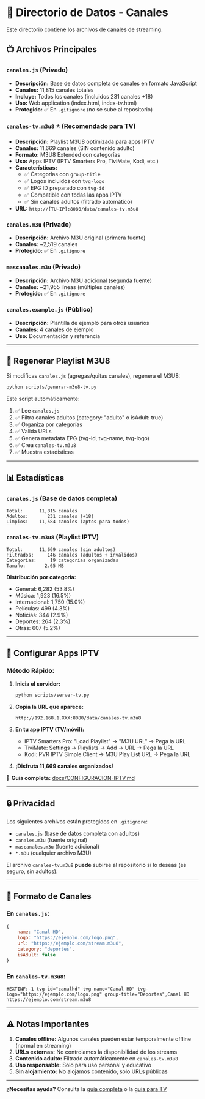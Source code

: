 # 📂 Directorio de Datos - Canales

Este directorio contiene los archivos de canales de streaming.

## 📺 Archivos Principales

### `canales.js` (Privado)
- **Descripción:** Base de datos completa de canales en formato JavaScript
- **Canales:** 11,815 canales totales
- **Incluye:** Todos los canales (incluidos 231 canales +18)
- **Uso:** Web application (index.html, index-tv.html)
- **Protegido:** ✅ En `.gitignore` (no se sube al repositorio)

### `canales-tv.m3u8` ⭐ (Recomendado para TV)
- **Descripción:** Playlist M3U8 optimizada para apps IPTV
- **Canales:** 11,669 canales (SIN contenido adulto)
- **Formato:** M3U8 Extended con categorías
- **Uso:** Apps IPTV (IPTV Smarters Pro, TiviMate, Kodi, etc.)
- **Características:**
  - ✅ Categorías con `group-title`
  - ✅ Logos incluidos con `tvg-logo`
  - ✅ EPG ID preparado con `tvg-id`
  - ✅ Compatible con todas las apps IPTV
  - ✅ Sin canales adultos (filtrado automático)
- **URL:** `http://[TU-IP]:8080/data/canales-tv.m3u8`

### `canales.m3u` (Privado)
- **Descripción:** Archivo M3U original (primera fuente)
- **Canales:** ~2,519 canales
- **Protegido:** ✅ En `.gitignore`

### `mascanales.m3u` (Privado)
- **Descripción:** Archivo M3U adicional (segunda fuente)
- **Canales:** ~21,955 líneas (múltiples canales)
- **Protegido:** ✅ En `.gitignore`

### `canales.example.js` (Público)
- **Descripción:** Plantilla de ejemplo para otros usuarios
- **Canales:** 4 canales de ejemplo
- **Uso:** Documentación y referencia

---

## 🔄 Regenerar Playlist M3U8

Si modificas `canales.js` (agregas/quitas canales), regenera el M3U8:

```bash
python scripts/generar-m3u8-tv.py
```

Este script automáticamente:
1. ✅ Lee `canales.js`
2. ✅ Filtra canales adultos (category: "adulto" o isAdult: true)
3. ✅ Organiza por categorías
4. ✅ Valida URLs
5. ✅ Genera metadata EPG (tvg-id, tvg-name, tvg-logo)
6. ✅ Crea `canales-tv.m3u8`
7. ✅ Muestra estadísticas

---

## 📊 Estadísticas

### `canales.js` (Base de datos completa)
```
Total:      11,815 canales
Adultos:       231 canales (+18)
Limpios:    11,584 canales (aptos para todos)
```

### `canales-tv.m3u8` (Playlist IPTV)
```
Total:      11,669 canales (sin adultos)
Filtrados:     146 canales (adultos + inválidos)
Categorías:     19 categorías organizadas
Tamaño:       2.65 MB
```

**Distribución por categoría:**
- General: 6,282 (53.8%)
- Música: 1,923 (16.5%)
- Internacional: 1,750 (15.0%)
- Películas: 499 (4.3%)
- Noticias: 344 (2.9%)
- Deportes: 264 (2.3%)
- Otras: 607 (5.2%)

---

## 🔧 Configurar Apps IPTV

### Método Rápido:

1. **Inicia el servidor:**
   ```bash
   python scripts/server-tv.py
   ```

2. **Copia la URL que aparece:**
   ```
   http://192.168.1.XXX:8080/data/canales-tv.m3u8
   ```

3. **En tu app IPTV (TV/móvil):**
   - IPTV Smarters Pro: "Load Playlist" → "M3U URL" → Pega la URL
   - TiviMate: Settings → Playlists → Add → URL → Pega la URL
   - Kodi: PVR IPTV Simple Client → M3U Play List URL → Pega la URL

4. **¡Disfruta 11,669 canales organizados!**

📖 **Guía completa:** [docs/CONFIGURACION-IPTV.md](../docs/CONFIGURACION-IPTV.md)

---

## 🔒 Privacidad

Los siguientes archivos están protegidos en `.gitignore`:
- `canales.js` (base de datos completa con adultos)
- `canales.m3u` (fuente original)
- `mascanales.m3u` (fuente adicional)
- `*.m3u` (cualquier archivo M3U)

El archivo `canales-tv.m3u8` **puede** subirse al repositorio si lo deseas (es seguro, sin adultos).

---

## 📝 Formato de Canales

### En `canales.js`:
```javascript
{
    name: "Canal HD",
    logo: "https://ejemplo.com/logo.png",
    url: "https://ejemplo.com/stream.m3u8",
    category: "deportes",
    isAdult: false
}
```

### En `canales-tv.m3u8`:
```m3u8
#EXTINF:-1 tvg-id="canalhd" tvg-name="Canal HD" tvg-logo="https://ejemplo.com/logo.png" group-title="Deportes",Canal HD
https://ejemplo.com/stream.m3u8
```

---

## ⚠️ Notas Importantes

1. **Canales offline:** Algunos canales pueden estar temporalmente offline (normal en streaming)
2. **URLs externas:** No controlamos la disponibilidad de los streams
3. **Contenido adulto:** Filtrado automáticamente en `canales-tv.m3u8`
4. **Uso responsable:** Solo para uso personal y educativo
5. **Sin alojamiento:** No alojamos contenido, solo URLs públicas

---

**¿Necesitas ayuda?** Consulta la [guía completa](../docs/CONFIGURACION-IPTV.md) o la [guía para TV](../GUIA-XIAOMI-TV.md)
